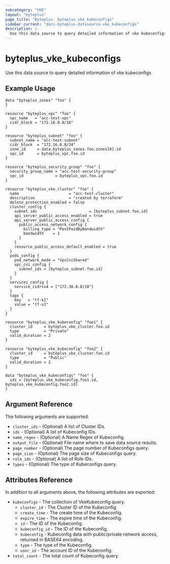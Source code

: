 ```yaml
---
subcategory: "VKE"
layout: "byteplus"
page_title: "Byteplus: byteplus_vke_kubeconfigs"
sidebar_current: "docs-byteplus-datasource-vke_kubeconfigs"
description: |-
  Use this data source to query detailed information of vke kubeconfigs
---
```

# byteplus_vke_kubeconfigs
Use this data source to query detailed information of vke kubeconfigs
## Example Usage
```hcl
data "byteplus_zones" "foo" {
}

resource "byteplus_vpc" "foo" {
  vpc_name   = "acc-test-vpc"
  cidr_block = "172.16.0.0/16"
}

resource "byteplus_subnet" "foo" {
  subnet_name = "acc-test-subnet"
  cidr_block  = "172.16.0.0/24"
  zone_id     = data.byteplus_zones.foo.zones[0].id
  vpc_id      = byteplus_vpc.foo.id
}

resource "byteplus_security_group" "foo" {
  security_group_name = "acc-test-security-group"
  vpc_id              = byteplus_vpc.foo.id
}

resource "byteplus_vke_cluster" "foo" {
  name                      = "acc-test-cluster"
  description               = "created by terraform"
  delete_protection_enabled = false
  cluster_config {
    subnet_ids                       = [byteplus_subnet.foo.id]
    api_server_public_access_enabled = true
    api_server_public_access_config {
      public_access_network_config {
        billing_type = "PostPaidByBandwidth"
        bandwidth    = 1
      }
    }
    resource_public_access_default_enabled = true
  }
  pods_config {
    pod_network_mode = "VpcCniShared"
    vpc_cni_config {
      subnet_ids = [byteplus_subnet.foo.id]
    }
  }
  services_config {
    service_cidrsv4 = ["172.30.0.0/18"]
  }
  tags {
    key   = "tf-k1"
    value = "tf-v1"
  }
}

resource "byteplus_vke_kubeconfig" "foo1" {
  cluster_id     = byteplus_vke_cluster.foo.id
  type           = "Private"
  valid_duration = 2
}

resource "byteplus_vke_kubeconfig" "foo2" {
  cluster_id     = byteplus_vke_cluster.foo.id
  type           = "Public"
  valid_duration = 2
}

data "byteplus_vke_kubeconfigs" "foo" {
  ids = [byteplus_vke_kubeconfig.foo1.id, byteplus_vke_kubeconfig.foo2.id]
}
```
## Argument Reference
The following arguments are supported:
* `cluster_ids` - (Optional) A list of Cluster IDs.
* `ids` - (Optional) A list of Kubeconfig IDs.
* `name_regex` - (Optional) A Name Regex of Kubeconfig.
* `output_file` - (Optional) File name where to save data source results.
* `page_number` - (Optional) The page number of Kubeconfigs query.
* `page_size` - (Optional) The page size of Kubeconfigs query.
* `role_ids` - (Optional) A list of Role IDs.
* `types` - (Optional) The type of Kubeconfigs query.

## Attributes Reference
In addition to all arguments above, the following attributes are exported:
* `kubeconfigs` - The collection of VkeKubeconfig query.
    * `cluster_id` - The Cluster ID of the Kubeconfig.
    * `create_time` - The create time of the Kubeconfig.
    * `expire_time` - The expire time of the Kubeconfig.
    * `id` - The ID of the Kubeconfig.
    * `kubeconfig_id` - The ID of the Kubeconfig.
    * `kubeconfig` - Kubeconfig data with public/private network access, returned in BASE64 encoding.
    * `type` - The type of the Kubeconfig.
    * `user_id` - The account ID of the Kubeconfig.
* `total_count` - The total count of Kubeconfig query.


